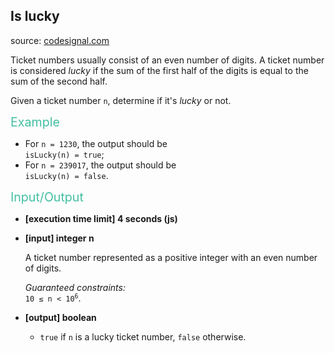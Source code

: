 <h2>Is lucky</h2>
<p>source: <a href="https://www.codesignal.com/">codesignal.com</a>
<div><p>Ticket numbers usually consist of an even number of digits. A ticket number is considered <em>lucky</em> if the sum of the first half of the digits is equal to the sum of the second half.</p>
<p>Given a ticket number <code>n</code>, determine if it's <em>lucky</em> or not.</p>
<p><span style="color:#44BFA3;font-size:1.4em">Example</span></p>
<ul>
<li>For <code>n = 1230</code>, the output should be<br>
<code>isLucky(n) = true</code>;</li>
<li>For <code>n = 239017</code>, the output should be<br>
<code>isLucky(n) = false</code>.</li>
</ul>
<p><span style="color:#44BFA3;font-size:1.4em">Input/Output</span></p>
<ul>
<li>
<p><strong>[execution time limit] 4 seconds (js)</strong></p>
</li>
<li>
<p><strong>[input] integer n</strong></p>
<p>A ticket number represented as a positive integer with an even number of digits.</p>
<p><em>Guaranteed constraints:</em><br>
<code>10 ≤ n &lt; 10<sup>6</sup></code>.</p>
</li>
<li>
<p><strong>[output] boolean</strong></p>
<ul>
<li><code>true</code> if <code>n</code> is a lucky ticket number, <code>false</code> otherwise.</li>
</ul>
</li>
</ul>
</div>